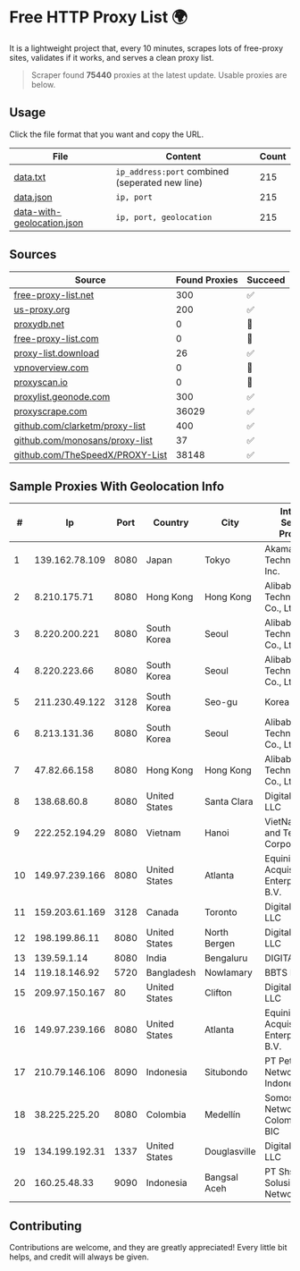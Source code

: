 
# Free HTTP Proxy List 🌍

It is a lightweight project that, every 10 minutes, scrapes lots of free-proxy sites, validates if it works, and serves a clean proxy list.


> Scraper found **75440** proxies at the latest update. Usable proxies are below.

## Usage

Click the file format that you want and copy the URL.


|File|Content|Count|
|----|-------|-----|
|[data.txt](https://raw.githubusercontent.com/themiralay/Proxy-List-World/master/data.txt)|`ip_address:port` combined (seperated new line)|215|
|[data.json](https://raw.githubusercontent.com/themiralay/Proxy-List-World/master/data.json)|`ip, port`|215|
|[data-with-geolocation.json](https://raw.githubusercontent.com/themiralay/Proxy-List-World/master/data-with-geolocation.json)|`ip, port, geolocation`|215|

## Sources

|Source|Found Proxies|Succeed|
|------|-------------|-------|
|[free-proxy-list.net](https://free-proxy-list.net)|300|✅|
|[us-proxy.org](https://www.us-proxy.org)|200|✅|
|[proxydb.net](http://proxydb.net)|0|🚫|
|[free-proxy-list.com](https://free-proxy-list.com/?page=&port=&type%5B%5D=http&type%5B%5D=https&up_time=0&search=Search)|0|🚫|
|[proxy-list.download](https://www.proxy-list.download/HTTP)|26|✅|
|[vpnoverview.com](https://vpnoverview.com/privacy/anonymous-browsing/free-proxy-servers)|0|🚫|
|[proxyscan.io](https://www.proxyscan.io)|0|🚫|
|[proxylist.geonode.com](https://proxylist.geonode.com/api/proxy-list?limit=300&page=1&sort_by=lastChecked&sort_type=desc&protocols=http,https)|300|✅|
|[proxyscrape.com](https://api.proxyscrape.com/v2/?request=displayproxies&protocol=http&timeout=10000&country=all&ssl=all&anonymity=all)|36029|✅|
|[github.com/clarketm/proxy-list](https://raw.githubusercontent.com/clarketm/proxy-list/master/proxy-list-raw.txt)|400|✅|
|[github.com/monosans/proxy-list](https://raw.githubusercontent.com/monosans/proxy-list/main/proxies/http.txt)|37|✅|
|[github.com/TheSpeedX/PROXY-List](https://raw.githubusercontent.com/TheSpeedX/PROXY-List/master/http.txt)|38148|✅|


## Sample Proxies With Geolocation Info

|#|Ip|Port|Country|City|Internet Service Provider|
|-|--|----|-------|----|-------------------------|
|1|139.162.78.109|8080|Japan|Tokyo|Akamai Technologies, Inc.|
|2|8.210.175.71|8080|Hong Kong|Hong Kong|Alibaba (US) Technology Co., Ltd.|
|3|8.220.200.221|8080|South Korea|Seoul|Alibaba (US) Technology Co., Ltd.|
|4|8.220.223.66|8080|South Korea|Seoul|Alibaba (US) Technology Co., Ltd.|
|5|211.230.49.122|3128|South Korea|Seo-gu|Korea Telecom|
|6|8.213.131.36|8080|South Korea|Seoul|Alibaba (US) Technology Co., Ltd.|
|7|47.82.66.158|8080|Hong Kong|Hong Kong|Alibaba (US) Technology Co., Ltd.|
|8|138.68.60.8|8080|United States|Santa Clara|DigitalOcean, LLC|
|9|222.252.194.29|8080|Vietnam|Hanoi|VietNam Post and Telecom Corporation|
|10|149.97.239.166|8080|United States|Atlanta|Equinix (EMEA) Acquisition Enterprises B.V.|
|11|159.203.61.169|3128|Canada|Toronto|DigitalOcean, LLC|
|12|198.199.86.11|8080|United States|North Bergen|DigitalOcean, LLC|
|13|139.59.1.14|8080|India|Bengaluru|DIGITALOCEAN|
|14|119.18.146.92|5720|Bangladesh|Nowlamary|BBTS Network|
|15|209.97.150.167|80|United States|Clifton|DigitalOcean, LLC|
|16|149.97.239.166|8080|United States|Atlanta|Equinix (EMEA) Acquisition Enterprises B.V.|
|17|210.79.146.106|8090|Indonesia|Situbondo|PT Petabyte Network Indonesia|
|18|38.225.225.20|8080|Colombia|Medellín|Somos Networks Colombia S.a.s. BIC|
|19|134.199.192.31|1337|United States|Douglasville|DigitalOcean, LLC|
|20|160.25.48.33|9090|Indonesia|Bangsal Aceh|PT Shs Solusindo Network|



## Contributing

Contributions are welcome, and they are greatly appreciated! Every
little bit helps, and credit will always be given.

